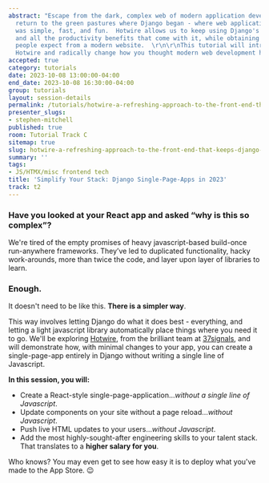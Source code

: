 ```yaml
---
abstract: "Escape from the dark, complex web of modern application development, and
  return to the green pastures where Django began - where web application development
  was simple, fast, and fun.  Hotwire allows us to keep using Django's amazing toolkit
  and all the productivity benefits that come with it, while obtaining the results
  people expect from a modern website.  \r\n\r\nThis tutorial will introduce you to
  Hotwire and radically change how you thought modern web development had to be."
accepted: true
category: tutorials
date: 2023-10-08 13:00:00-04:00
end_date: 2023-10-08 16:30:00-04:00
group: tutorials
layout: session-details
permalink: /tutorials/hotwire-a-refreshing-approach-to-the-front-end-that-keeps-django-the-star/
presenter_slugs:
- stephen-mitchell
published: true
room: Tutorial Track C
sitemap: true
slug: hotwire-a-refreshing-approach-to-the-front-end-that-keeps-django-the-star
summary: ''
tags:
- JS/HTMX/misc frontend tech
title: 'Simplify Your Stack: Django Single-Page-Apps in 2023'
track: t2
---
```


### Have you looked at your React app and asked “why is this so complex”?

We're tired of the empty promises of heavy javascript-based build-once run-anywhere frameworks.  They’ve led to duplicated functionality, hacky work-arounds, more than twice the code, and layer upon layer of libraries to learn.

### Enough.

It doesn't need to be like this.  **There is a simpler way**.

This way involves letting Django do what it does best - everything, and letting a light javascript library automatically place things where you need it to go.  We'll be exploring [Hotwire](https://hotwired.dev/), from the brilliant team at [37signals](https://37signals.com/), and will demonstrate how, with minimal changes to your app, you can create a single-page-app entirely in Django without writing a single line of Javascript.

**In this session, you will:**

* Create a React-style single-page-application…*without a single line of Javascript*.
* Update components on your site without a page reload…*without Javascript*.
* Push live HTML updates to your users…*without Javascript*.
* Add the most highly-sought-after engineering skills to your talent stack.  That translates to a **higher salary for you**.

Who knows?  You may even get to see how easy it is to deploy what you've made to the App Store. 😉
